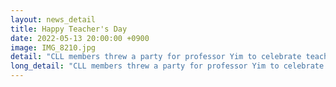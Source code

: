 ```yaml
---
layout: news_detail
title: Happy Teacher's Day
date: 2022-05-13 20:00:00 +0900
image: IMG_8210.jpg
detail: "CLL members threw a party for professor Yim to celebrate teacher's day, Thank you Dr. Yim!"
long_detail: "CLL members threw a party for professor Yim to celebrate teacher's day, Thank you Dr. Yim!"
---
```


